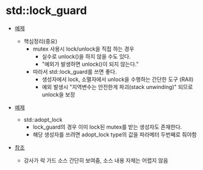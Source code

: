 # std::lock_guard

- [예제](./lock_guard1.cpp)
  - 핵심정리(중요)
    - mutex 사용시 lock/unlock을 직접 하는 경우
      - 실수로 unlock()을 하지 않을 수도 있다. 
      - "예외가 발생하면 unlock()이 되지 않는다."
    - 따라서 std::lock_guard를 쓰면 좋다. 
      - 생성자에서 lock, 소멸자에서 unlock을 수행하는 간단한 도구 (RAII)
      - 예외 발생시 "지역변수는 안전한게 파괴(stack unwinding)" 되므로 unlock을 보장

- [예제](./lock_guard2.cpp)
  - std::adopt_lock
    - lock_guard의 경우 이미 lock된 mutex를 받는 생성자도 존재한다. 
    - 해당 생성자를 쓰려면 adopt_lock type의 값을 파라메터 두번째로 줘야함

- [참조](./lock_guard_source.cpp)
  - 강사가 락 가드 소스 간단히 보여줌, 소스 내용 자체는 어렵지 않음